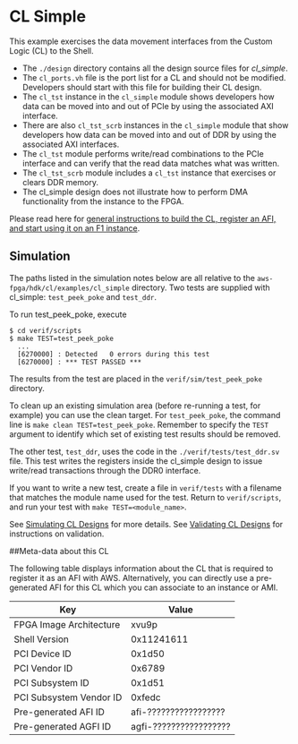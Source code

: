 # CL Simple

This example exercises the data movement interfaces from the Custom Logic (CL) to the Shell. 
- The `./design` directory contains all the design source files for *cl_simple*. 
- The `cl_ports.vh` file is the port list for a CL and should not be modified. Developers should start with this file for building their CL design. 
- The `cl_tst` instance in the `cl_simple` module shows developers how data can be moved into and out of PCIe by using the associated AXI interface. 
- There are also `cl_tst_scrb` instances in the `cl_simple` module that show developers how data can be moved into and out of DDR by using the associated AXI interfaces.
- The `cl_tst` module performs write/read combinations to the PCIe interface and can verify that the read data matches what was written. 
- The `cl_tst_scrb` module includes a `cl_tst` instance that exercises or clears DDR memory. 
- The cl_simple design does not illustrate how to perform DMA functionality from the instance to the FPGA.

Please read here for [general instructions to build the CL, register an AFI, and start using it on an F1 instance](https://github.com/aws/aws-fpga/blob/master/hdk/cl/examples/README.md).

## Simulation

The paths listed in the simulation notes below are all relative to the `aws-fpga/hdk/cl/examples/cl_simple` directory. Two tests are supplied with cl_simple: `test_peek_poke` and `test_ddr`.

To run test_peek_poke, execute

```
$ cd verif/scripts
$ make TEST=test_peek_poke
  ...
  [6270000] : Detected   0 errors during this test
  [6270000] : *** TEST PASSED ***
```
  
The results from the test are placed in the `verif/sim/test_peek_poke` directory.

To clean up an existing simulation area (before re-running a test, for example) you can use the clean target. For `test_peek_poke`, the command line is `make clean TEST=test_peek_poke`. Remember to specify the `TEST` argument to identify which set of existing test results should be removed.

The other test, `test_ddr`, uses the code in the `./verif/tests/test_ddr.sv` file.  This test writes the registers inside the cl_simple design to issue write/read transactions through the DDR0 interface.

If you want to write a new test, create a file in `verif/tests` with a filename that matches the module name used for the test. Return to `verif/scripts`, and run your test with `make TEST=<module_name>`.

See [Simulating CL Designs](https://github.com/aws/aws-fpga/wiki/Simulating-CL-Designs-%28RTL-Simulation%29) for more details.
See [Validating CL Designs](https://github.com/aws/aws-fpga/wiki/Validating-CL-Designs) for instructions on validation.

##Meta-data about this CL

The following table displays information about the CL that is required to register it as an AFI with AWS.
Alternatively, you can directly use a pre-generated AFI for this CL which you can associate to an instance or AMI.

| Key   | Value     |
|-----------|------|
| FPGA Image Architecture | xvu9p |
| Shell Version | 0x11241611 |
| PCI Device ID | 0x1d50 |
| PCI Vendor ID | 0x6789 |
| PCI Subsystem ID | 0x1d51 |
| PCI Subsystem Vendor ID | 0xfedc |
| Pre-generated AFI ID | afi-????????????????? |
| Pre-generated AGFI ID | agfi-????????????????? |
